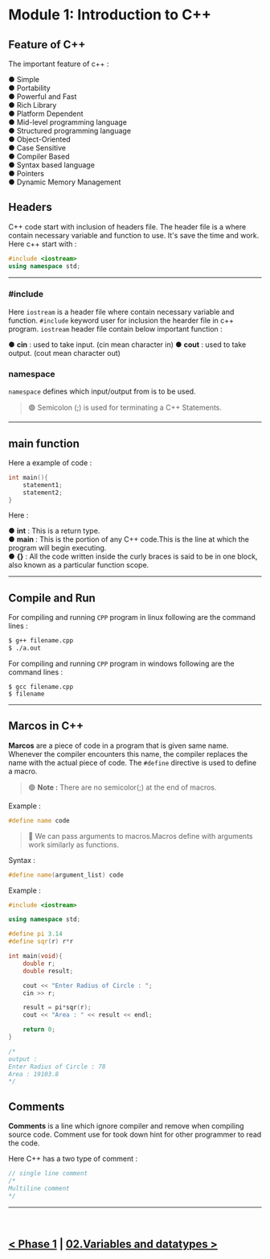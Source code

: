 Module 1: Introduction to C++
==============================

## Feature of C++

The important feature of c++ : 

● Simple <br />
● Portability <br />
● Powerful and Fast <br />
● Rich Library <br />
● Platform Dependent <br />
● Mid-level programming language <br /> 
● Structured programming language <br />
● Object-Oriented <br />
● Case Sensitive <br />
● Compiler Based <br />
● Syntax based language <br /> 
● Pointers <br />
● Dynamic Memory Management <br />

## Headers
C++ code start with inclusion of headers file. The header file is a where contain necessary variable and function to use. It's save the time and work. Here c++ start with : 

```cpp
#include <iostream>
using namespace std;
```

<hr />

### #include <iostream>
Here `iostream` is a header file where contain necessary variable and function. `#include` keyword user for inclusion the hearder file in c++ program. `iostream` header file contain below important function : 
    
● **cin** : used to take input. (cin mean character in)
● **cout** : used to take output. (cout mean character out)

### namespace
`namespace` defines which input/output from is to be used.

> 🟢 Semicolon (;) is used for terminating a C++ Statements. 

<hr />

## main function
Here a example of code : 

```cpp
int main(){
    statement1;
    statement2;
}
```

Here :

● **int** : This is a return type. <br />
● **main** : This is the portion of any C++ code.This is the line at which the program will begin executing.<br />
● **{}** : All the code written inside the curly braces is said to be in one block, also known as a particular function scope.

<hr />

## Compile and Run
For compiling and running `CPP` program in linux following are the command lines : 
```bash
$ g++ filename.cpp
$ ./a.out
```

For compiling and running `CPP` program in windows following are the command lines : 

```shell
$ gcc filename.cpp
$ filename
```

<hr />

## Marcos in C++ 

**Marcos** are a piece of code in a program that is given same name. Whenever the compiler encounters this name, the compiler replaces the name with the actual piece of code. The `#define` directive is used to define a macro.

> 🟢 **Note :** There are no semicolor(;) at the end of macros.

Example : 
```cpp
#define name code
```

> 🔴 We can pass arguments to macros.Macros define with arguments work similarly as functions.

Syntax : 
```cpp
#define name(argument_list) code
```
Example : 
```cpp
#include <iostream>

using namespace std;

#define pi 3.14
#define sqr(r) r*r

int main(void){
    double r;
    double result;

    cout << "Enter Radius of Circle : ";
    cin >> r;

    result = pi*sqr(r);
    cout << "Area : " << result << endl;

    return 0;
}

/*
output : 
Enter Radius of Circle : 78
Area : 19103.8
*/
```

## Comments
**Comments** is a line which ignore compiler and remove when compiling source code. Comment use for took down hint for other programmer to read the code.

Here C++ has a two type of comment : 
```cpp
// single line comment
/*
Multiline comment
*/
```

<hr />
<br />


[< Phase 1](./../phase_1.md) | [02.Variables and datatypes >](../02.variables_and_datatypes/note.md)
---------------